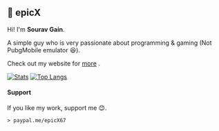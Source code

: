 ## :boy: epicX

Hi! I'm **Sourav Gain**. 

A simple guy who is very passionate about programming & gaming (Not PubgMobile emulator :satisfied:).

Check out my website for [more](https://epicx67.github.io/) .

[![Stats](https://github-readme-stats.vercel.app/api?username=epicX67&theme=Gradient)](https://github.com/anuraghazra/github-readme-stats) [![Top Langs](https://github-readme-stats.vercel.app/api/top-langs/?username=epicX67&layout=compact)](https://github.com/anuraghazra/github-readme-stats)


#### Support
If you like my work, support me :blush:.

	> paypal.me/epicX67


<!--
**epicX67/epicX67** is a ✨ _special_ ✨ repository because its `README.md` (this file) appears on your GitHub profile.

Here are some ideas to get you started:

- 🔭 I’m currently working on ...
- 🌱 I’m currently learning ...
- 👯 I’m looking to collaborate on ...
- 🤔 I’m looking for help with ...
- 💬 Ask me about ...
- 📫 How to reach me: ...
- 😄 Pronouns: ...
- ⚡ Fun fact: ...
-->
